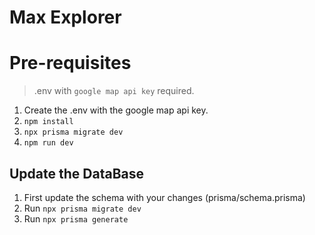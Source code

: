 # Max Explorer

# Pre-requisites
> .env with `google map api key` required.
1. Create the .env with the google map api key.
2. `npm install`
3. `npx prisma migrate dev`
4. `npm run dev`

## Update the DataBase
1. First update the schema with your changes (prisma/schema.prisma)
2. Run `npx prisma migrate dev`
3. Run `npx prisma generate`